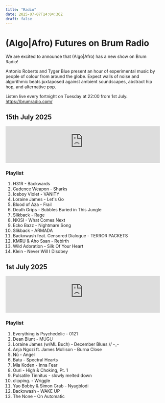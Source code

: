 ```yaml
---
title: "Radio"
date: 2025-07-07T14:04:36Z
draft: false
---
```


# (Algo|Afro) Futures on Brum Radio
We are excited to announce that (Algo|Afro) has a new show on Brum Radio!

Antonio Roberts and Tyger Blue present an hour of experimental music by people of colour from around the globe. Expect walls of noise and algorithmic beats juxtaposed against ambient soundscapes, abstract hip hop, and alternative pop. 

Listen live every fortnight on Tuesday at 22:00 from 1st July. https://brumradio.com/

## 15th July 2025
<iframe width="100%" height="120" src="https://player-widget.mixcloud.com/widget/iframe/?hide_cover=1&feed=%2FBrumRadio%2Falgoafro-futures-15072025%2F" frameborder="0" allow="encrypted-media; fullscreen; autoplay; idle-detection; speaker-selection; web-share;" ></iframe>

### Playlist
01. H31R - Backwards
02. Cadence Weapon - Sharks
03. Iceboy Violet - VANITY
04. Loraine James - Let's Go
05. Blood of Aza - Frail
06. Death Grips - Bubbles Buried in This Jungle
07. Slikback - Rage
08. NKISI - What Comes Next
09. Ecko Bazz - Nightmare Song
10. Slikback - ARMADA
11. Backxwash feat. Censored Dialogue - TERROR PACKETS
12. KMRU & Aho Ssan - Rebirth
13. Wild Adoration - Silk Of Your Heart
14. Klein - Never Will I Disobey

## 1st July 2025
<iframe width="100%" height="120" src="https://player-widget.mixcloud.com/widget/iframe/?hide_cover=1&feed=%2FBrumRadio%2Falgoafro-futures-01072025%2F" frameborder="0" allow="encrypted-media; fullscreen; autoplay; idle-detection; speaker-selection; web-share;" ></iframe>

### Playlist
01. Everything is Psychedelic - 0121
02. Dean Blunt - MUGU
03. Loraine James (w/ML Buch) - December Blues // -_-
04. Anja Ngozi ft. James Mollison - Burna Close
05. Nū - Angel
06. Batu - Spectral Hearts
07. Mia Koden - Inna Fear
08. Ouri - High & Choking, Pt. 1
09. Pulsatile Tinnitus - slowly melted down
10. clipping. - Wriggle
11. Yao Bobby & Simon Grab - Nyagblodi
12. Backxwash - WAKE UP
13. The None - On Automatic
